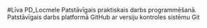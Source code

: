 #Līva PD_Locmele
Patstāvīgais praktiskais darbs programmēšanā.
Patstāvīgais darbs platformā GitHub ar versiju kontroles sistēmu Git
